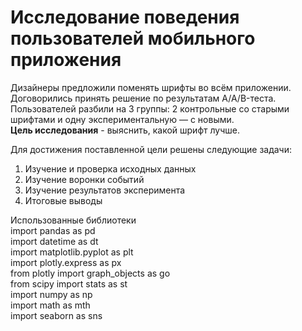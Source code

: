 # Исследование поведения пользователей мобильного приложения
Дизайнеры предложили поменять шрифты во всём приложении.  
Договорились принять решение по результатам A/A/B-теста.  
Пользователей разбили на 3 группы: 2 контрольные со старыми шрифтами и одну экспериментальную — с новыми.  
**Цель исследования** - выяснить, какой шрифт лучше.

Для достижения поставленной цели решены следующие задачи:
1. Изучение и проверка исходных данных
2. Изучение воронки событий
3. Изучение результатов эксперимента
4. Итоговые выводы

Использованные библиотеки  
import pandas as pd  
import datetime as dt  
import matplotlib.pyplot as plt  
import plotly.express as px  
from plotly import graph_objects as go  
from scipy import stats as st  
import numpy as np  
import math as mth  
import seaborn as sns  
